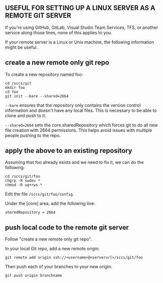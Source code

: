 
## USEFUL FOR SETTING UP A LINUX SERVER AS A REMOTE GIT SERVER


If you're using GitHub, GitLab, Visual Studio Team Services, TFS, or another service along those lines, none of this applies to you.

If your remote server is a Linux or Unix machine, the following information might be useful.


## create a new remote only git repo

To create a new repository named foo:

```
cd /sccs/git
mkdir foo
cd foo
git init --bare --shared=2664
```

`--bare` ensures that the repository only contains the version control information and doesn't have any local files. This is necessary to be able to clone and push to it.

`--shared=2664` sets the core.sharedRepository which forces git to do all new file creation with 2664 permissions. This helps avoid issues with multiple people pushing to the repo.


## apply the above to an existing repository

Assuming that foo already exists and we need to fix it, we can do the following:

```
cd /sccs/git/foo
chgrp -R swdev *
chmod -R ug+rws *
```

Edit the file `/sccs/git/foo/config`.

Under the [core] area, add the following line:

`sharedRepository = 2664`


## push local code to the remote git server

Follow "create a new remote only git repo".

In your local Git repo, add a new remote origin:

`git remote add origin ssh://<username>@<serverurl>/sccs/git/foo`

Then push each of your branches to your new origin:

`git push origin branchname`
